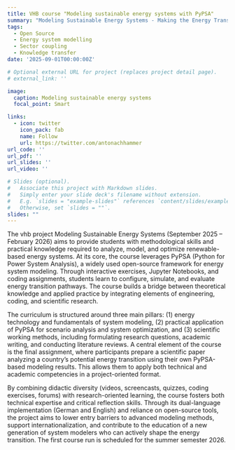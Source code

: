 ```yaml
---
title: VHB course "Modeling sustainable energy systems with PyPSA"
summary: "Modeling Sustainable Energy Systems - Making the Energy Transition Tangible" is a digital course concipated within the Virtual University of Bavaria (vhb) platform from September 2025 - February 2026. Using the open-source modeling framework PyPSA, students gain both theoretical foundations and hands-on experience in designing, simulating, and analyzing energy systems. The course enables participants to create their own "energy transition scenario" and critically assess pathways toward decarbonization at national and international levels. Combining coding, scientific research, and applied case studies, it empowers learners to understand complex system interactions and develop innovative solutions for the energy transition. The course will be available from the summer semester 2026.euros.
tags:
  - Open Source
  - Energy system modelling
  - Sector coupling
  - Knowledge transfer
date: '2025-09-01T00:00:00Z'

# Optional external URL for project (replaces project detail page).
# external_link: ''

image:
  caption: Modeling sustainable energy systems
  focal_point: Smart

links:
  - icon: twitter
    icon_pack: fab
    name: Follow
    url: https://twitter.com/antonachhammer
url_code: ''
url_pdf: ''
url_slides: ''
url_video: ''

# Slides (optional).
#   Associate this project with Markdown slides.
#   Simply enter your slide deck's filename without extension.
#   E.g. `slides = "example-slides"` references `content/slides/example-slides.md`.
#   Otherwise, set `slides = ""`.
slides: ""
---
```

The vhb project Modeling Sustainable Energy Systems (September 2025 – February 2026) aims to provide students with methodological skills and practical knowledge required to analyze, model, and optimize renewable-based energy systems. At its core, the course leverages PyPSA (Python for Power System Analysis), a widely used open-source framework for energy system modeling. Through interactive exercises, Jupyter Notebooks, and coding assignments, students learn to configure, simulate, and evaluate energy transition pathways. The course builds a bridge between theoretical knowledge and applied practice by integrating elements of engineering, coding, and scientific research.

The curriculum is structured around three main pillars: (1) energy technology and fundamentals of system modeling, (2) practical application of PyPSA for scenario analysis and system optimization, and (3) scientific working methods, including formulating research questions, academic writing, and conducting literature reviews. A central element of the course is the final assignment, where participants prepare a scientific paper analyzing a country’s potential energy transition using their own PyPSA-based modeling results. This allows them to apply both technical and academic competencies in a project-oriented format.

By combining didactic diversity (videos, screencasts, quizzes, coding exercises, forums) with research-oriented learning, the course fosters both technical expertise and critical reflection skills. Through its dual-language implementation (German and English) and reliance on open-source tools, the project aims to lower entry barriers to advanced modeling methods, support internationalization, and contribute to the education of a new generation of system modelers who can actively shape the energy transition. The first course run is scheduled for the summer semester 2026.
